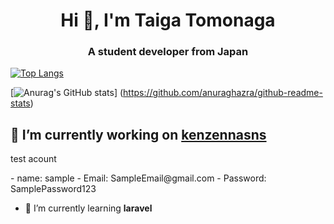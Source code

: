 <h1 align="center">Hi 👋, I'm Taiga Tomonaga</h1>
<h3 align="center">A student developer from Japan</h3>

[![Top Langs](https://github-readme-stats.vercel.app/api/top-langs/?username=Litmus4883
)](https://github.com/anuraghazra/github-readme-stats)

[![Anurag's GitHub stats](https://github-readme-stats.vercel.app/api?username=Litmus4883)]
(https://github.com/anuraghazra/github-readme-stats)


## 🔭 I’m currently working on [kenzennasns](https://kenzennasns-4a60d61cd13b.herokuapp.com/login)

<p>test acount</p>
- name: sample
- Email: SampleEmail@gmail.com
- Password: SamplePassword123

- 🌱 I’m currently learning **laravel**

<p align="left">
</p>

<!--
**Litmus4883/Litmus4883** is a ✨ _special_ ✨ repository because its `README.md` (this file) appears on your GitHub profile.

Here are some ideas to get you started:

- 🔭 I’m currently working on ...
- 🌱 I’m currently learning ...
- 👯 I’m looking to collaborate on ...
- 🤔 I’m looking for help with ...
- 💬 Ask me about ...
- 📫 How to reach me: ...
- 😄 Pronouns: ...
- ⚡ Fun fact: ...
-->
